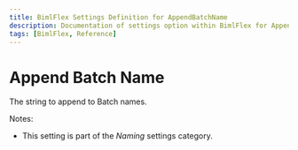 ```yaml
---
title: BimlFlex Settings Definition for AppendBatchName
description: Documentation of settings option within BimlFlex for AppendBatchName
tags: [BimlFlex, Reference]
---
```


# Append Batch Name

The string to append to Batch names.

Notes:

* This setting is part of the *Naming* settings category.

